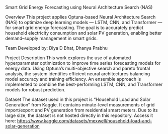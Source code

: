 Smart Grid Energy Forecasting using Neural Architecture Search (NAS)

Overview
This project applies Optuna-based Neural Architecture Search (NAS) to optimize deep learning models — LSTM, CNN, and Transformer — for smart grid energy forecasting.
The goal is to accurately predict household electricity consumption and solar PV generation, enabling better demand–supply management in smart grids.

Team
Developed by: Diya D Bhat, Dhanya Prabhu

Project Description
This work explores the use of automated hyperparameter optimization to improve time series forecasting models for energy data.
Using Optuna’s multi-objective search and pareto frontal analysis, the system identifies efficient neural architectures balancing model accuracy and training efficiency. An ensemble approach is implemented to combine the best-performing LSTM, CNN, and Transformer models for robust prediction.

Dataset
The dataset used in this project is “Household Load and Solar Generation” from Kaggle.
It contains minute-level measurements of grid import/export and PV generation from residential smart meters.
Due to its large size, the dataset is not hosted directly in this repository.
Access it here:
https://www.kaggle.com/datasets/mexwell/household-load-and-solar-generation
